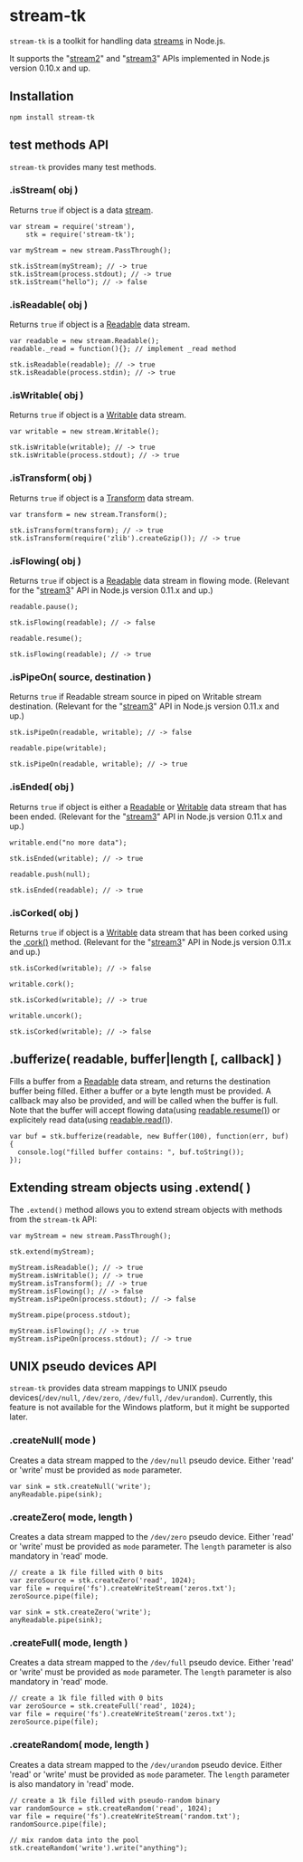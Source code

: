 stream-tk
==============

`stream-tk` is a toolkit for handling data [streams](http://nodejs.org/api/stream.html) in Node.js.

It supports the "[stream2](http://blog.nodejs.org/2012/12/20/streams2/)" and "[stream3](https://github.com/joyent/node/commit/0f8de5e1f96a07fa6de837378d29ac5f2719ec60)" APIs implemented in Node.js version 0.10.x and up.


## Installation

    npm install stream-tk


## test methods API

`stream-tk` provides many test methods.

### .isStream( obj )

Returns `true` if object is a data [stream](http://nodejs.org/api/stream.html).

    var stream = require('stream'),
        stk = require('stream-tk');
        
    var myStream = new stream.PassThrough();
    
    stk.isStream(myStream); // -> true
    stk.isStream(process.stdout); // -> true
    stk.isStream("hello"); // -> false
    
### .isReadable( obj )

Returns `true` if object is a [Readable](http://nodejs.org/api/stream.html#stream_class_stream_readable) data stream.
    
    var readable = new stream.Readable();
    readable._read = function(){}; // implement _read method
    
    stk.isReadable(readable); // -> true
    stk.isReadable(process.stdin); // -> true

### .isWritable( obj )

Returns `true` if object is a [Writable](http://nodejs.org/api/stream.html#stream_class_stream_writable) data stream.

    var writable = new stream.Writable();
    
    stk.isWritable(writable); // -> true
    stk.isWritable(process.stdout); // -> true
    
### .isTransform( obj )

Returns `true` if object is a [Transform](http://nodejs.org/api/stream.html#stream_class_stream_transform) data stream.

    var transform = new stream.Transform();
    
    stk.isTransform(transform); // -> true
    stk.isTransform(require('zlib').createGzip()); // -> true
    
### .isFlowing( obj )

Returns `true` if object is a [Readable](http://nodejs.org/api/stream.html#stream_class_stream_readable) data stream in flowing mode.
(Relevant for the "[stream3](https://github.com/joyent/node/commit/0f8de5e1f96a07fa6de837378d29ac5f2719ec60)" API in Node.js version 0.11.x and up.)

    readable.pause();
    
    stk.isFlowing(readable); // -> false
    
    readable.resume();
    
    stk.isFlowing(readable); // -> true
    
### .isPipeOn( source, destination )

Returns `true` if Readable stream source in piped on Writable stream destination.
(Relevant for the "[stream3](https://github.com/joyent/node/commit/0f8de5e1f96a07fa6de837378d29ac5f2719ec60)" API in Node.js version 0.11.x and up.)

    stk.isPipeOn(readable, writable); // -> false
    
    readable.pipe(writable);
    
    stk.isPipeOn(readable, writable); // -> true
    
### .isEnded( obj )

Returns `true` if object is either a [Readable](http://nodejs.org/api/stream.html#stream_class_stream_readable)
or [Writable](http://nodejs.org/api/stream.html#stream_class_stream_writable) data stream that has been ended.
(Relevant for the "[stream3](https://github.com/joyent/node/commit/0f8de5e1f96a07fa6de837378d29ac5f2719ec60)" API in Node.js version 0.11.x and up.)

    writable.end("no more data");
    
    stk.isEnded(writable); // -> true
    
    readable.push(null);
    
    stk.isEnded(readable); // -> true
    
### .isCorked( obj )

Returns `true` if object is a [Writable](http://nodejs.org/api/stream.html#stream_class_stream_writable) data stream that has been corked using the [.cork()](http://nodejs.org/docs/v0.11.9/api/stream.html#stream_writable_cork) method.
(Relevant for the "[stream3](https://github.com/joyent/node/commit/0f8de5e1f96a07fa6de837378d29ac5f2719ec60)" API in Node.js version 0.11.x and up.)

    stk.isCorked(writable); // -> false
    
    writable.cork();
    
    stk.isCorked(writable); // -> true
    
    writable.uncork();
    
    stk.isCorked(writable); // -> false
    
## .bufferize( readable, buffer|length [, callback] )

Fills a buffer from a [Readable](http://nodejs.org/api/stream.html#stream_class_stream_readable) data stream, and returns the destination buffer being filled. Either a buffer or a byte length must be provided. A callback may also be provided, and will be called when the buffer is full. Note that the buffer will accept flowing data(using [readable.resume()](http://nodejs.org/api/stream.html#stream_readable_resume)) or explicitely read data(using [readable.read()](http://nodejs.org/api/stream.html#stream_readable_read_size)).

    var buf = stk.bufferize(readable, new Buffer(100), function(err, buf) {
      console.log("filled buffer contains: ", buf.toString());
    });
    
## Extending stream objects using .extend( )

The `.extend()` method allows you to extend stream objects with methods from the `stream-tk` API:

    var myStream = new stream.PassThrough();

    stk.extend(myStream);
    
    myStream.isReadable(); // -> true
    myStream.isWritable(); // -> true
    myStream.isTransform(); // -> true
    myStream.isFlowing(); // -> false
    myStream.isPipeOn(process.stdout); // -> false
    
    myStream.pipe(process.stdout);
    
    myStream.isFlowing(); // -> true
    myStream.isPipeOn(process.stdout); // -> true
    
## UNIX pseudo devices API

`stream-tk` provides data stream mappings to UNIX pseudo devices(`/dev/null`, `/dev/zero`, `/dev/full`, `/dev/urandom`).
Currently, this feature is not available for the Windows platform, but it might be supported later.

### .createNull( mode )

Creates a data stream mapped to the `/dev/null` pseudo device. Either 'read' or 'write' must be provided as `mode` parameter.

    var sink = stk.createNull('write');
    anyReadable.pipe(sink);

### .createZero( mode, length )

Creates a data stream mapped to the `/dev/zero` pseudo device. Either 'read' or 'write' must be provided as `mode` parameter.
The `length` parameter is also mandatory in 'read' mode.

    // create a 1k file filled with 0 bits
    var zeroSource = stk.createZero('read', 1024);
    var file = require('fs').createWriteStream('zeros.txt');
    zeroSource.pipe(file);
    
    var sink = stk.createZero('write');
    anyReadable.pipe(sink);

### .createFull( mode, length )

Creates a data stream mapped to the `/dev/full` pseudo device. Either 'read' or 'write' must be provided as `mode` parameter.
The `length` parameter is also mandatory in 'read' mode.

    // create a 1k file filled with 0 bits
    var zeroSource = stk.createFull('read', 1024);
    var file = require('fs').createWriteStream('zeros.txt');
    zeroSource.pipe(file);

### .createRandom( mode, length )

Creates a data stream mapped to the `/dev/urandom` pseudo device. Either 'read' or 'write' must be provided as `mode` parameter.
The `length` parameter is also mandatory in 'read' mode.

    // create a 1k file filled with pseudo-random binary
    var randomSource = stk.createRandom('read', 1024);
    var file = require('fs').createWriteStream('random.txt');
    randomSource.pipe(file);
    
    // mix random data into the pool
    stk.createRandom('write').write("anything");
    
